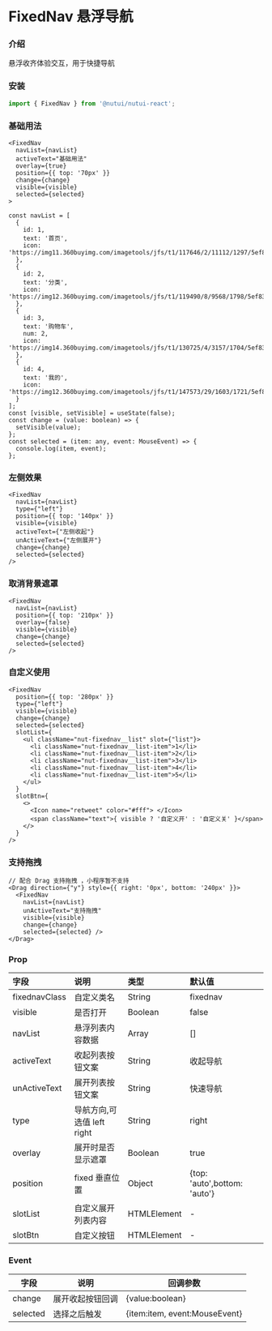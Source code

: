 # FixedNav 悬浮导航

### 介绍

悬浮收齐体验交互，用于快捷导航

### 安装
    
``` javascript
import { FixedNav } from '@nutui/nutui-react';
```


### 基础用法

``` tsx
<FixedNav
  navList={navList}
  activeText="基础用法"
  overlay={true}
  position={{ top: '70px' }}
  change={change}
  visible={visible}
  selected={selected}
>
```
``` tsx
const navList = [
  {
    id: 1,
    text: '首页',
    icon: 'https://img11.360buyimg.com/imagetools/jfs/t1/117646/2/11112/1297/5ef83e95E81d77f05/daf8e3b1c81e3c98.png'
  },
  {
    id: 2,
    text: '分类',
    icon: 'https://img12.360buyimg.com/imagetools/jfs/t1/119490/8/9568/1798/5ef83e95E968c69a6/dd029326f7d5042e.png'
  },
  {
    id: 3,
    text: '购物车',
    num: 2,
    icon: 'https://img14.360buyimg.com/imagetools/jfs/t1/130725/4/3157/1704/5ef83e95Eb976644f/b36c6cfc1cc1a99d.png'
  },
  {
    id: 4,
    text: '我的',
    icon: 'https://img12.360buyimg.com/imagetools/jfs/t1/147573/29/1603/1721/5ef83e94E1393a678/5ddf1695ec989373.png'
  }
];
const [visible, setVisible] = useState(false);
const change = (value: boolean) => {
  setVisible(value);
};
const selected = (item: any, event: MouseEvent) => {
  console.log(item, event);
};
```


### 左侧效果

``` tsx
<FixedNav
  navList={navList}
  type={"left"}
  position={{ top: '140px' }}
  visible={visible}
  activeText={"左侧收起"}
  unActiveText={"左侧展开"}
  change={change}
  selected={selected}
/>
```



### 取消背景遮罩

``` tsx
<FixedNav
  navList={navList}
  position={{ top: '210px' }}
  overlay={false}
  visible={visible}
  change={change}
  selected={selected}
/>
```


### 自定义使用

``` tsx
<FixedNav
  position={{ top: '280px' }}
  type={"left"}
  visible={visible}
  change={change}
  selected={selected}
  slotList={
    <ul className="nut-fixednav__list" slot={"list"}>
      <li className="nut-fixednav__list-item">1</li>
      <li className="nut-fixednav__list-item">2</li>
      <li className="nut-fixednav__list-item">3</li>
      <li className="nut-fixednav__list-item">4</li>
      <li className="nut-fixednav__list-item">5</li>
    </ul>
  }
  slotBtn={
    <>
      <Icon name="retweet" color="#fff"> </Icon>
      <span className="text">{ visible ? '自定义开' : '自定义关' }</span>
    </>
  }
/>
```


### 支持拖拽

``` tsx
// 配合 Drag 支持拖拽 ，小程序暂不支持
<Drag direction={"y"} style={{ right: '0px', bottom: '240px' }}>
  <FixedNav
    navList={navList}
    unActiveText="支持拖拽"
    visible={visible} 
    change={change}
    selected={selected} />
</Drag>
```


### Prop
| 字段           | 说明                       | 类型    | 默认值                       |
|:---------------|:---------------------------|:--------|:-----------------------------|
| fixednavClass        | 自定义类名                   | String | fixednav                        |
| visible        | 是否打开                   | Boolean | false                        |
| navList       | 悬浮列表内容数据           | Array   | []                           |
| activeText    | 收起列表按钮文案           | String  | 收起导航                     |
| unActiveText | 展开列表按钮文案           | String  | 快速导航                     |
| type           | 导航方向,可选值 left right | String  | right                        |
| overlay        | 展开时是否显示遮罩         | Boolean | true                         |
| position       | fixed 垂直位置             | Object  | {top: 'auto',bottom: 'auto'} |
| slotList       | 自定义展开列表内容             | HTMLElement  | - |
| slotBtn       | 自定义按钮            | HTMLElement  | - |


### Event

| 字段     | 说明         | 回调参数                 |
|----------|--------------|--------------------------|
| change | 展开收起按钮回调 | {value:boolean} |
| selected | 选择之后触发 | {item:item, event:MouseEvent} |


    